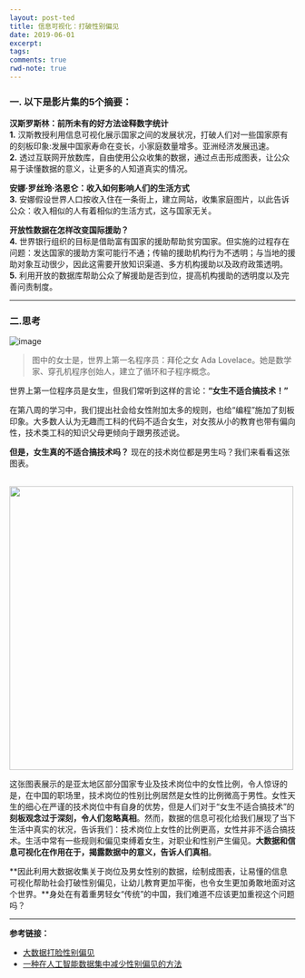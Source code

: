 ```yaml
---
layout: post-ted
title: 信息可视化：打破性别偏见
date: 2019-06-01
excerpt:
tags: 
comments: true
rwd-note: true
---
```


### 一. 以下是影片集的5个摘要：
**汉斯罗斯林：前所未有的好方法诠释数字统计**   
**1.** 汉斯教授利用信息可视化展示国家之间的发展状况，打破人们对一些国家原有的刻板印象:发展中国家寿命在变长，小家庭数量增多。亚洲经济发展迅速。   
**2.** 透过互联网开放数库，自由使用公众收集的数据，通过点击形成图表，让公众易于读懂数据的意义，让更多的人知道真实的情况。

**安娜·罗丝玲·洛恩仑：收入如何影响人们的生活方式**   
**3.** 安娜假设世界人口按收入住在一条街上，建立网站，收集家庭图片，以此告诉公众：收入相似的人有着相似的生活方式，这与国家无关。

**开放性数据在怎样改变国际援助？**   
**4.** 世界银行组织的目标是借助富有国家的援助帮助贫穷国家。但实施的过程存在问题：发达国家的援助方案可能行不通；传输的援助机构行为不透明；与当地的援助对象互动很少，因此这需要开放知识渠道、多方机构援助以及政府政策透明。   
**5.** 利用开放的数据库帮助公众了解援助是否到位，提高机构援助的透明度以及完善问责制度。  

-------------------
### 二.思考
![image](http://5b0988e595225.cdn.sohucs.com/images/20190407/84ca3e33078e4701bd61892dfef895bc.jpeg)
> 图中的女士是，世界上第一名程序员：拜伦之女 Ada Lovelace。她是数学家、穿孔机程序创始人，建立了循环和子程序概念。

世界上第一位程序员是女生，但我们常听到这样的言论：**“女生不适合搞技术！”**

在第八周的学习中，我们提出社会给女性附加太多的规则，也给“编程”施加了刻板印象。大多数人认为无趣而工科的代码不适合女生，对女孩从小的教育也带有偏向性，技术类工科的知识父母更倾向于跟男孩述说。

**但是，女生真的不适合搞技术吗？** 现在的技术岗位都是男生吗？我们来看看这张图表。

<br><img src="http://5b0988e595225.cdn.sohucs.com/images/20190407/4ec5858aabda4a6f92bd6de0888840db.jpeg" style="width:500px;">

这张图表展示的是亚太地区部分国家专业及技术岗位中的女性比例，令人惊讶的是，在中国的职场里，技术岗位的性别比例居然是女性的比例微高于男性。女性天生的细心在严谨的技术岗位中有自身的优势，但是人们对于“女生不适合搞技术”的**刻板观念过于深刻，令人们忽略真相**。然而，数据的信息可视化给我们展现了当下生活中真实的状况，告诉我们：技术岗位上女性的比例更高，女性并非不适合搞技术。生活中常有一些规则和偏见束缚着女生，对职业和性别产生偏见。**大数据和信息可视化在作用在于，揭露数据中的意义，告诉人们真相**。

**因此利用大数据收集关于岗位及男女性别的数据，绘制成图表，让易懂的信息可视化帮助社会打破性别偏见，让幼儿教育更加平衡，也令女生更加勇敢地面对这个世界。**身处在有着重男轻女“传统”的中国，我们难道不应该更加重视这个问题吗？

------

**参考链接：**
- [大数据打脸性别偏见](http://www.sohu.com/a/306317561_100191009)
- [一种在人工智能数据集中减少性别偏见的方法](https://baijiahao.baidu.com/s?id=1611290599243709850&wfr=spider&for=pc)
